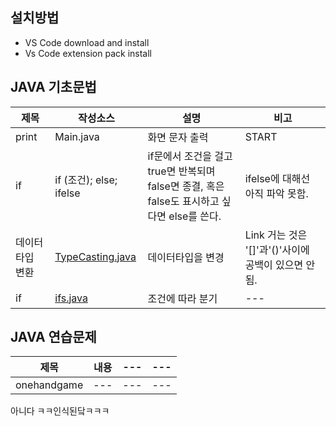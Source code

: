 ## 설치방법
- VS Code download and install
- Vs Code extension pack install
## JAVA 기초문법
|  제목  |  작성소스  |  설명  |  비고  |
|  ---  |  ---  |  ---  |  ---  |
|  print  |  Main.java  |  화면 문자 출력  |  START  |
|  if  |  if (조건); else; ifelse  |  if문에서 조건을 걸고 true면 반복되며 false면 종결, 혹은 false도 표시하고 싶다면 else를 쓴다.  |  ifelse에 대해선 아직 파악 못함.   |
|  데이터타입 변환  |  [TypeCasting.java](https://github.com/SSSanga/study_javas/blob/master/src/TypeCasting.java) |  데이터타입을 변경  |  Link 거는 것은 []()'[]'과'()'사이에 공백이 있으면 안됨.   |
|  if  |  [ifs.java](./src/Ifs.java)  |  조건에 따라 분기  |  ---  |
## JAVA 연습문제 
|  제목  |  내용  |  ---  |  ---  |
|---|---|----|----|
|  onehandgame  |  ---  |  ---  |  ---  |
아니다 ㅋㅋ인식된닼ㅋㅋㅋ

